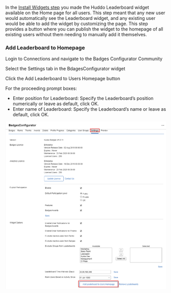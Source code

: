 In the [Install Widgets step](install-widgets.md) you made the Huddo Leaderboard widget available on the Home page for all users. This step meant that any new user would automatically see the Leaderboard widget, and any existing user would be able to add the widget by customizing the page. This step provides a button where you can publish the widget to the homepage of all existing users without them needing to manually add it themselves.

### Add Leaderboard to Homepage

Login to Connections and navigate to the Badges Configurator Community

Select the Settings tab in the BdagesConfigurator widget

Click the Add Leaderboard to Users Homepage button

For the proceeding prompt boxes:

- Enter position for Leaderboard:
    Specify the Leaderboard’s position numerically or leave as default, click OK.
- Enter name of Leaderboard:
    Specify the Leaderboard’s name or leave as default, click OK.

![add leaderboard](/assets/badges/install/leaderboard/add_leaderboard.png)
